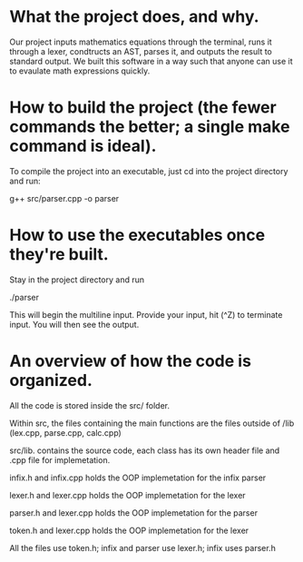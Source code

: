 # What the project does, and why.
Our project inputs mathematics equations through the terminal, runs it through a lexer, condtructs an AST, parses it, and outputs the result to standard output.
We built this software in a way such that anyone can use it to evaulate math expressions quickly. 

# How to build the project (the fewer commands the better; a single make command is ideal).
To compile the project into an executable, just cd into the project directory and run:

g++ src/parser.cpp -o parser


# How to use the executables once they're built.
Stay in the project directory and run

./parser 

This will begin the multiline input.
Provide your input, hit (^Z) to terminate input.
You will then see the output.

# An overview of how the code is organized.
All the code is stored inside the src/ folder.

Within src, the files containing the main functions are the files outside of /lib (lex.cpp, parse.cpp, calc.cpp)

src/lib. contains the source code, each class has its own header file and .cpp file for implemetation.

infix.h and infix.cpp holds the OOP implemetation for the infix parser

lexer.h and lexer.cpp holds the OOP implemetation for the lexer

parser.h and lexer.cpp holds the OOP implemetation for the parser

token.h and lexer.cpp holds the OOP implemetation for the lexer

All the files use token.h; infix and parser use lexer.h; infix uses parser.h